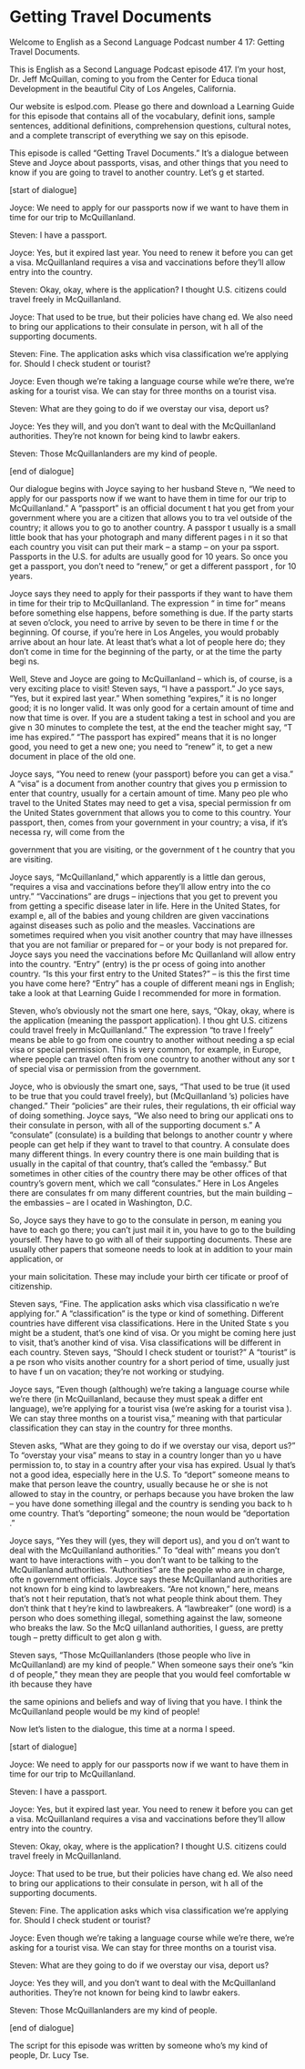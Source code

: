 # Getting Travel Documents

Welcome to English as a Second Language Podcast number 4 17: Getting Travel Documents.

This is English as a Second Language Podcast episode 417.  I’m your host, Dr. Jeff McQuillan, coming to you from the Center for Educa tional Development in the beautiful City of Los Angeles, California.

Our website is eslpod.com.  Please go there and download  a Learning Guide for this episode that contains all of the vocabulary, definit ions, sample sentences, additional definitions, comprehension questions, cultural  notes, and a complete transcript of everything we say on this episode.

This episode is called “Getting Travel Documents.”  It’s a  dialogue between Steve and Joyce about passports, visas, and other things that you need to know if you are going to travel to another country.  Let’s g et started.

[start of dialogue]

Joyce:  We need to apply for our passports now if we want to have them in time for our trip to McQuillanland.

Steven:  I have a passport.

Joyce:  Yes, but it expired last year.  You need to renew it before you can get a visa.  McQuillanland requires a visa and vaccinations before  they’ll allow entry into the country.

Steven:  Okay, okay, where is the application?  I thought  U.S. citizens could travel freely in McQuillanland.

Joyce:  That used to be true, but their policies have chang ed.  We also need to bring our applications to their consulate in person, wit h all of the supporting documents.

Steven:  Fine.  The application asks which visa classification  we’re applying for. Should I check student or tourist?

Joyce:  Even though we’re taking a language course while we’re there, we’re asking for a tourist visa.  We can stay for three months on a tourist visa.

 Steven:  What are they going to do if we overstay our visa, deport us?

Joyce:  Yes they will, and you don’t want to deal with the McQuillanland authorities.  They’re not known for being kind to lawbr eakers.

Steven:  Those McQuillanlanders are my kind of people.

[end of dialogue]

Our dialogue begins with Joyce saying to her husband Steve n, “We need to apply for our passports now if we want to have them in  time for our trip to McQuillanland.”  A “passport” is an official document t hat you get from your government where you are a citizen that allows you to tra vel outside of the country; it allows you to go to another country.  A passpor t usually is a small little book that has your photograph and many different pages i n it so that each country you visit can put their mark – a stamp – on your pa ssport.  Passports in the U.S. for adults are usually good for 10 years.  So once you get a passport, you don’t need to “renew,” or get a different passport , for 10 years.

Joyce says they need to apply for their passports if they want to have them in time for their trip to McQuillanland.  The expression “ in time for” means before something else happens, before something is due.  If the  party starts at seven o’clock, you need to arrive by seven to be there in time f or the beginning.  Of course, if you’re here in Los Angeles, you would probably arrive about an hour late.  At least that’s what a lot of people here do; they don’t come in time for the beginning of the party, or at the time the party begi ns.

Well, Steve and Joyce are going to McQuillanland – which is, of course, is a very exciting place to visit!  Steven says, “I have a passport.”  Jo yce says, “Yes, but it expired last year.”  When something “expires,” it is no longer good; it is no longer valid.  It was only good for a certain amount of time and now that time is over.  If you are a student taking a test in school and you are give n 30 minutes to complete the test, at the end the teacher might say, “T ime has expired.”  “The passport has expired” means that it is no longer good, you  need to get a new one; you need to “renew” it, to get a new document in  place of the old one.

Joyce says, “You need to renew (your passport) before you can get a visa.”  A “visa” is a document from another country that gives you p ermission to enter that country, usually for a certain amount of time.  Many peo ple who travel to the United States may need to get a visa, special permission fr om the United States government that allows you to come to this country.  Your  passport, then, comes from your government in your country; a visa, if it’s necessa ry, will come from the

 government that you are visiting, or the government of t he country that you are visiting.

Joyce says, “McQuillanland,” which apparently is a little dan gerous, “requires a visa and vaccinations before they’ll allow entry into the co untry.”  “Vaccinations” are drugs – injections that you get to prevent you from getting a specific disease later in life.  Here in the United States, for exampl e, all of the babies and young children are given vaccinations against diseases such as polio  and the measles. Vaccinations are sometimes required when you visit another country that may have illnesses that you are not familiar or prepared for  – or your body is not prepared for.  Joyce says you need the vaccinations before Mc Quillanland will allow entry into the country.  “Entry” (entry) is the pr ocess of going into another country.  “Is this your first entry to the United States?”  – is this the first time you have come here?  “Entry” has a couple of different meani ngs in English; take a look at that Learning Guide I recommended for more in formation.

Steven, who’s obviously not the smart one here, says, “Okay, okay, where is the application (meaning the passport application).  I thou ght U.S. citizens could travel freely in McQuillanland.”  The expression “to trave l freely” means be able to go from one country to another without needing a sp ecial visa or special permission.  This is very common, for example, in Europe, where people can travel often from one country to another without any sor t of special visa or permission from the government.

Joyce, who is obviously the smart one, says, “That used to be true (it used to be true that you could travel freely), but (McQuillanland ’s) policies have changed.” Their “policies” are their rules, their regulations, th eir official way of doing something.  Joyce says, “We also need to bring our applicati ons to their consulate in person, with all of the supporting document s.”  A “consulate” (consulate) is a building that belongs to another countr y where people can get help if they want to travel to that country.  A consulate  does many different things.  In every country there is one main building that  is usually in the capital of that country, that’s called the “embassy.”  But sometimes in  other cities of the country there may be other offices of that country’s govern ment, which we call “consulates.”  Here in Los Angeles there are consulates fr om many different countries, but the main building – the embassies – are l ocated in Washington, D.C.

So, Joyce says they have to go to the consulate in person, m eaning you have to each go there; you can’t just mail it in, you have to go  to the building yourself. They have to go with all of their supporting documents.   These are usually other papers that someone needs to look at in addition to your  main application, or

 your main solicitation.  These may include your birth cer tificate or proof of citizenship.

Steven says, “Fine.  The application asks which visa classificatio n we’re applying for.”  A “classification” is the type or kind of something.   Different countries have different visa classifications.  Here in the United State s you might be a student, that’s one kind of visa.  Or you might be coming here just  to visit, that’s another kind of visa.  Visa classifications will be different in each  country.  Steven says, “Should I check student or tourist?”  A “tourist” is a pe rson who visits another country for a short period of time, usually just to have f un on vacation; they’re not working or studying.

Joyce says, “Even though (although) we’re taking a language  course while we’re there (in McQuillanland, because they must speak a differ ent language), we’re applying for a tourist visa (we’re asking for a tourist visa ).  We can stay three months on a tourist visa,” meaning with that particular classification they can stay in the country for three months.

Steven asks, “What are they going to do if we overstay our visa, deport us?”  To “overstay your visa” means to stay in a country longer than yo u have permission to, to stay in a country after your visa has expired.  Usual ly that’s not a good idea, especially here in the U.S.  To “deport” someone  means to make that person leave the country, usually because he or she is not allowed to stay in the country, or perhaps because you have broken the law – you  have done something illegal and the country is sending you back to h ome country.  That’s “deporting” someone; the noun would be “deportation .”

Joyce says, “Yes they will (yes, they will deport us), and you d on’t want to deal with the McQuillanland authorities.”  To “deal with”  means you don’t want to have interactions with – you don’t want to be talking to the  McQuillanland authorities. “Authorities” are the people who are in charge, ofte n government officials.  Joyce says these McQuillanland authorities are not known for b eing kind to lawbreakers.  “Are not known,” here, means that’s not t heir reputation, that’s not what people think about them.  They don’t think that t hey’re kind to lawbreakers. A “lawbreaker” (one word) is a person who does something  illegal, something against the law, someone who breaks the law.  So the McQ uillanland authorities, I guess, are pretty tough – pretty difficult to get alon g with.

Steven says, “Those McQuillanlanders (those people who live in McQuillanland) are my kind of people.”  When someone says their one’s “kin d of people,” they mean they are people that you would feel comfortable w ith because they have

 the same opinions and beliefs and way of living that you  have.  I think the McQuillanland people would be my kind of people!

Now let’s listen to the dialogue, this time at a norma l speed.

[start of dialogue]

Joyce:  We need to apply for our passports now if we want to have them in time for our trip to McQuillanland.

Steven:  I have a passport.

Joyce:  Yes, but it expired last year.  You need to renew it before you can get a visa.  McQuillanland requires a visa and vaccinations before  they’ll allow entry into the country.

Steven:  Okay, okay, where is the application?  I thought  U.S. citizens could travel freely in McQuillanland.

Joyce:  That used to be true, but their policies have chang ed.  We also need to bring our applications to their consulate in person, wit h all of the supporting documents.

Steven:  Fine.  The application asks which visa classification  we’re applying for. Should I check student or tourist?

Joyce:  Even though we’re taking a language course while we’re there, we’re asking for a tourist visa.  We can stay for three months on a tourist visa.

Steven:  What are they going to do if we overstay our visa, deport us?

Joyce:  Yes they will, and you don’t want to deal with the McQuillanland authorities.  They’re not known for being kind to lawbr eakers.

Steven:  Those McQuillanlanders are my kind of people.

[end of dialogue]

The script for this episode was written by someone who’s my kind of people, Dr. Lucy Tse.





